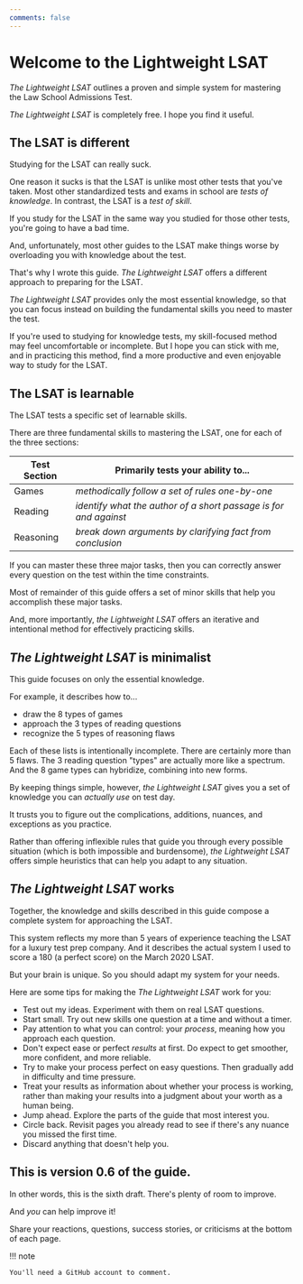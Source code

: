 ```yaml
---
comments: false
---
```


# Welcome to the Lightweight LSAT

*The Lightweight LSAT* outlines a proven and simple system for mastering the Law School Admissions Test. 

*The Lightweight LSAT* is completely free. I hope you find it useful.

## The LSAT is different

Studying for the LSAT can really suck. 

One reason it sucks is that the LSAT is unlike most other tests that you've taken. Most other standardized tests and exams in school are *tests of knowledge*. In contrast, the LSAT is a *test of skill*.

If you study for the LSAT in the same way you studied for those other tests, you're going to have a bad time.

And, unfortunately, most other guides to the LSAT make things worse by overloading you with knowledge about the test.

That's why I wrote this guide. *The Lightweight LSAT* offers a different approach to preparing for the LSAT.

*The Lightweight LSAT* provides only the most essential knowledge, so that you can focus instead on building the fundamental skills you need to master the test.

If you're used to studying for knowledge tests, my skill-focused method may feel uncomfortable or incomplete. But I hope you can stick with me, and in practicing this method, find a more productive and even enjoyable way to study for the LSAT.

## The LSAT is learnable

The LSAT tests a specific set of learnable skills.

There are three fundamental skills to mastering the LSAT, one for each of the three sections:

Test Section | Primarily tests your ability to...
-- | --
Games | *methodically follow a set of rules one-by-one*
Reading | *identify what the author of a short passage is for and against*
Reasoning | *break down arguments by clarifying fact from conclusion*

If you can master these three major tasks, then you can correctly answer every question on the test within the time constraints.

Most of remainder of this guide offers a set of minor skills that help you accomplish these major tasks.

And, more importantly, *the Lightweight LSAT* offers an iterative and intentional method for effectively practicing skills.

## *The Lightweight LSAT* is minimalist

This guide focuses on only the essential knowledge.

For example, it describes how to...

- draw the 8 types of games
- approach the 3 types of reading questions
- recognize the 5 types of reasoning flaws

Each of these lists is intentionally incomplete. There are certainly more than 5 flaws. The 3 reading question "types" are actually more like a spectrum. And the 8 game types can hybridize, combining into new forms.

By keeping things simple, however, *the Lightweight LSAT* gives you a set of knowledge you can *actually use* on test day. 

It trusts you to figure out the complications, additions, nuances, and exceptions as you practice.

Rather than offering inflexible rules that guide you through every possible situation (which is both impossible and burdensome), *the Lightweight LSAT* offers simple heuristics that can help you adapt to any situation.

## *The Lightweight LSAT* works

Together, the knowledge and skills described in this guide compose a complete system for approaching the LSAT. 

This system reflects my more than 5 years of experience teaching the LSAT for a luxury test prep company. And it describes the actual system I used to score a 180 (a perfect score) on the March 2020 LSAT.

But your brain is unique. So you should adapt my system for your needs.

Here are some tips for making the *The Lightweight LSAT* work for you:

- Test out my ideas. Experiment with them on real LSAT questions. 
- Start small. Try out new skills one question at a time and without a timer.
- Pay attention to what you can control: your *process*, meaning how you approach each question.
- Don't expect ease or perfect *results* at first. Do expect to get smoother, more confident, and more reliable.
- Try to make your process perfect on easy questions. Then gradually add in difficulty and time pressure.
- Treat your results as information about whether your process is working, rather than making your results into a judgment about your worth as a human being.
- Jump ahead. Explore the parts of the guide that most interest you.
- Circle back. Revisit pages you already read to see if there's any nuance you missed the first time.
- Discard anything that doesn't help you.

## This is version 0.6 of the guide.

In other words, this is the sixth draft. There's plenty of room to improve. 

And *you* can help improve it!

Share your reactions, questions, success stories, or criticisms at the bottom of each page.

!!! note 

    You'll need a GitHub account to comment.